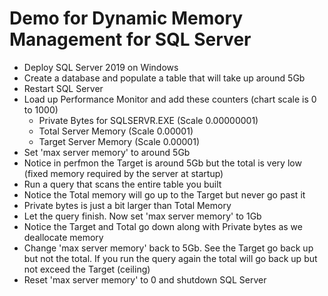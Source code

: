 # Demo for Dynamic Memory Management for SQL Server

- Deploy SQL Server 2019 on Windows
- Create a database and populate a table that will take up around 5Gb
- Restart SQL Server
- Load up Performance Monitor and add these counters (chart scale is 0 to 1000)
    - Private Bytes for SQLSERVR.EXE (Scale 0.00000001)
    - Total Server Memory (Scale 0.00001)
    - Target Server Memory (Scale 0.00001)
- Set 'max server memory' to around 5Gb
- Notice in perfmon the Target is around 5Gb but the total is very low (fixed memory required by the server at startup)
- Run a query that scans the entire table you built
- Notice the Total memory will go up to the Target but never go past it
- Private bytes is just a bit larger than Total Memory
- Let the query finish. Now set 'max server memory' to 1Gb
- Notice the Target and Total go down along with Private bytes as we deallocate memory
- Change 'max server memory' back to 5Gb. See the Target go back up but not the total. If you run the query again the total will go back up but not exceed the Target (ceiling)
- Reset 'max server memory' to 0 and shutdown SQL Server
